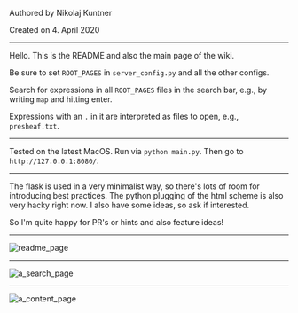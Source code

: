 Authored by Nikolaj Kuntner

Created on 4. April 2020

----

Hello.
This is the README and also the main page of the wiki.

Be sure to set `ROOT_PAGES` in `server_config.py` and all the other configs.

Search for expressions in all `ROOT_PAGES` files in the search bar, e.g., by writing `map` and hitting enter.

Expressions with an `.` in it are interpreted as files to open, e.g., `presheaf.txt`.

----

Tested on the latest MacOS. Run via `python main.py`. Then go to `http://127.0.0.1:8080/`.

----

The flask is used in a very minimalist way, so there's lots of room for introducing best practices.
The python plugging of the html scheme is also very hacky right now.
I also have some ideas, so ask if interested.

So I'm quite happy for PR's or hints and also feature ideas!

----

![readme_page](https://i.imgur.com/Yuf2NqP.png)

----

![a_search_page](https://i.imgur.com/KvuaHdj.png)

----

![a_content_page](https://i.imgur.com/33AyhnB.png)

